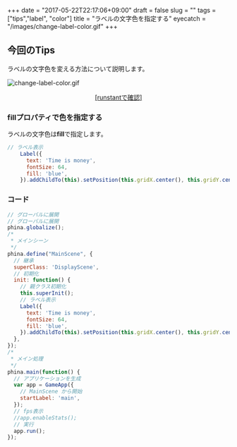 +++
date = "2017-05-22T22:17:06+09:00"
draft = false
slug = ""
tags = ["tips","label", "color"]
title = "ラベルの文字色を指定する"
eyecatch = "/images/change-label-color.gif"
+++ 

## 今回のTips
ラベルの文字色を変える方法について説明します。

![change-label-color.gif](/images/change-label-color.gif)

<center><a href="http://runstant.com/alkn203/projects/3e5bcda5" target="_blank">[runstantで確認]</a></center>

### fillプロパティで色を指定する
ラベルの文字色は**fill**で指定します。

```js
// ラベル表示
    Label({
      text: 'Time is money',
      fontSize: 64,
      fill: 'blue',
    }).addChildTo(this).setPosition(this.gridX.center(), this.gridY.center());
```

### コード
```js
// グローバルに展開
// グローバルに展開
phina.globalize();
/*
 * メインシーン
 */
phina.define("MainScene", {
  // 継承
  superClass: 'DisplayScene',
  // 初期化
  init: function() {
    // 親クラス初期化
    this.superInit();
    // ラベル表示
    Label({
      text: 'Time is money',
      fontSize: 64,
      fill: 'blue',
    }).addChildTo(this).setPosition(this.gridX.center(), this.gridY.center());
  },
});
/*
 * メイン処理
 */
phina.main(function() {
  // アプリケーションを生成
  var app = GameApp({
    // MainScene から開始
    startLabel: 'main',
  });
  // fps表示
  //app.enableStats();
  // 実行
  app.run();
});
```